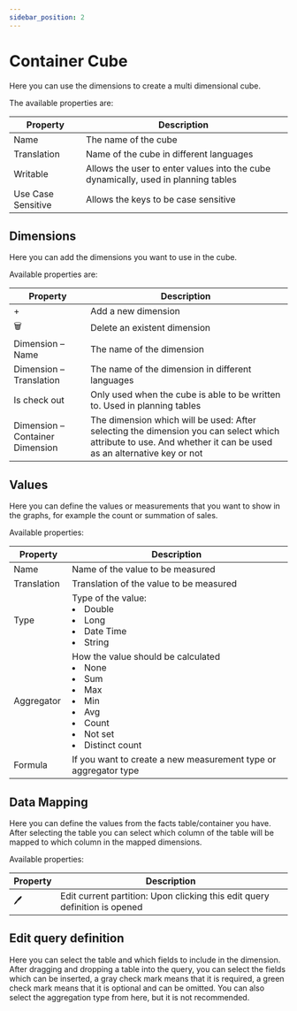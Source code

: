 ```yaml
---
sidebar_position: 2
---
```


# Container Cube

Here you can use the dimensions to create a multi dimensional cube.

The available properties are:

| Property           | Description                                                                        |
| ------------------ | ---------------------------------------------------------------------------------- |
| Name               | The name of the cube                                                               |
| Translation        | Name of the cube in different languages                                            |
| Writable           | Allows the user to enter values into the cube dynamically, used in planning tables |
| Use Case Sensitive | Allows the keys to be case sensitive                                               |

## Dimensions

Here you can add the dimensions you want to use in the cube.

Available properties are:

| Property                        | Description                                                                                                                                                    |
| ------------------------------- | -------------------------------------------------------------------------------------------------------------------------------------------------------------- |
| +                               | Add a new dimension                                                                                                                                            |
| 🗑️                              | Delete an existent dimension                                                                                                                                   |
| Dimension – Name                | The name of the dimension                                                                                                                                      |
| Dimension – Translation         | The name of the dimension in different languages                                                                                                               |
| Is check out                    | Only used when the cube is able to be written to. Used in planning tables                                                                                      |
| Dimension – Container Dimension | The dimension which will be used: After selecting the dimension you can select which attribute to use. And whether it can be used as an alternative key or not |

## Values

Here you can define the values or measurements that you want to show in the graphs, for example the count or summation of sales.

Available properties:

| Property    | Description                                                                                                                                           |
| ----------- | ----------------------------------------------------------------------------------------------------------------------------------------------------- |
| Name        | Name of the value to be measured                                                                                                                      |
| Translation | Translation of the value to be measured                                                                                                               |
| Type        | Type of the value: <li>Double</li><li>Long</li><li>Date Time</li><li>String</li>                                                                      |
| Aggregator  | How the value should be calculated <li>None</li><li>Sum</li><li>Max</li><li>Min</li><li>Avg</li><li>Count</li><li>Not set</li><li>Distinct count</li> |
| Formula     | If you want to create a new measurement type or aggregator type                                                                                       |

## Data Mapping

Here you can define the values from the facts table/container you have. After selecting the table you can select which column of the table will be mapped to which column in the mapped dimensions.

Available properties:

| Property | Description                                                                |
| -------- | -------------------------------------------------------------------------- |
| 🖊        | Edit current partition: Upon clicking this edit query definition is opened |

## Edit query definition

Here you can select the table and which fields to include in the dimension. After dragging and dropping a table into the query, you can select the fields which can be inserted, a gray check mark means that it is required, a green check mark means that it is optional and can be omitted. You can also select the aggregation type from here, but it is not recommended.
